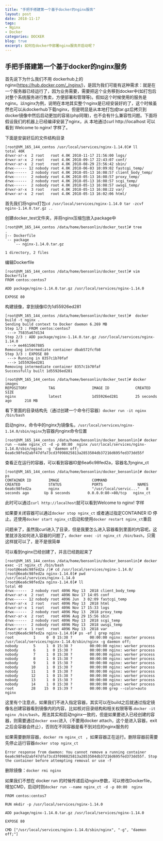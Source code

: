 ```yaml
---
title: "手把手搭建第一个基于docker的nginx服务"
layout: post
date: 2018-11-17
tags:
- Nginx
- Docker
categories: DOCKER
blog: true
excerpt: 如何在docker中部署nginx服务并启动呢？
---
```


## 手把手搭建第一个基于docker的nginx服务

首先说下为什么我们不用 dockerhub上的nginx(https://hub.docker.com/_/nginx/)，是因为我们可能有这种需求：就是在一个服务器已经运行了，因为业务需要，需要把这个业务移到docker中(如打包后对整个系统服务进行售卖，方便部署和管理等)。假如这个时候使用的服务是nginx。以nginx为例，说明在本地其实整个nginx是已经安装好的了，这个时候虽然也可以从dockerhub下载nginx，但是明显是从本地打包成tar.gz后拷贝到docker镜像中然后启动更加的容易(php同理)，也不会有什么兼容性问题。下面将假设我们的机器上已经编译安装了nginx，从 本地通过curl http://localhost 可以看到 Welcome to nginx! 字样了。



下面是安装好后的文件结构目录

```
[root@VM_165_144_centos /usr/local/services/nginx-1.14.0]# ll
total 40K
drwxr-xr-x  2 root   root 4.0K 2018-11-17 21:56:00 logs/
drwxr-xr-x  2 root   root 4.0K 2018-09-17 22:43:07 conf/
drwxr-xr-x  2 root   root 4.0K 2018-08-29 23:56:42 sbin/
drwx------ 12 nobody root 4.0K 2018-06-03 10:09:02 fastcgi_temp/
drwx------  2 nobody root 4.0K 2018-05-13 16:08:57 client_body_temp/
drwx------  2 nobody root 4.0K 2018-05-13 16:08:57 proxy_temp/
drwx------  2 nobody root 4.0K 2018-05-13 16:08:57 scgi_temp/
drwx------  2 nobody root 4.0K 2018-05-13 16:08:57 uwsgi_temp/
drwxr-xr-x  3 root   root 4.0K 2018-05-13 16:08:22 var/
drwxr-xr-x  2 root   root 4.0K 2018-05-13 16:02:06 html/
```



首先我们将nginx打包`cd /usr/local/services/nginx-1.14.0 tar -zcvf nginx-1.14.0.tar.gz ..`

创建docker_test文件夹，并将nginx压缩包放入package中

```
[root@VM_165_144_centos /data/home/bensonlin/docker_test]# tree
.
|-- Dockerfile
`-- package
    `-- nginx-1.14.0.tar.gz

1 directory, 2 files
```

编辑Dockerfile

```
[root@VM_165_144_centos /data/home/bensonlin/docker_test]# vim Dockerfile 
FROM centos:centos7

ADD package/nginx-1.14.0.tar.gz /usr/local/services/nginx-1.14.0

EXPOSE 80
```

构建镜像，拿到镜像ID为1d55926ed281

```
[root@VM_165_144_centos /data/home/bensonlin/docker_test]#  docker build -t nginx .
Sending build context to Docker daemon 6.269 MB
Step 1/3 : FROM centos:centos7
 ---> 75835a67d134
Step 2/3 : ADD package/nginx-1.14.0.tar.gz /usr/local/services/nginx-1.14.0
 ---> ee4615067885
Removing intermediate container dbab572fcfb8
Step 3/3 : EXPOSE 80
 ---> Running in 8357c1b70faf
 ---> 1d55926ed281
Removing intermediate container 8357c1b70faf
Successfully built 1d55926ed281

[root@VM_165_144_centos /data/home/bensonlin/docker_test]# docker images
REPOSITORY          TAG                 IMAGE ID            CREATED             SIZE
nginx               latest              1d55926ed281        25 seconds ago      218 MB

```

看下里面的目录结构先（通过创建一个命令行容器）`docker run -it nginx /bin/bash`



启动nginx，命令中的nginx为镜像名，`/usr/local/services/nginx-1.14.0/sbin/nginx`为容器内nginx命令位置

```
[root@VM_165_144_centos /data/home/bensonlin/docker_bensonlin]# docker run --name nginx_ct -d -p 80:80  nginx /usr/local/services/nginx-1.14.0/sbin/nginx  -g 'daemon off;'
6ea6c98fed2abf47dfa73cd3f098825813a2853504db37216d695fed373dd55f
```

查看正在运行的容器，可以看到容器ID是6ea6c98fed2a，容器名为nginx_ct

```
[root@VM_165_144_centos /data/home/bensonlin/docker_bensonlin]# docker ps
CONTAINER ID        IMAGE               COMMAND                  CREATED             STATUS              PORTS                NAMES
6ea6c98fed2a        nginx               "/usr/local/servic..."   8 seconds ago       Up 8 seconds        0.0.0.0:80->80/tcp   nginx_ct
```

此时可以通过`curl http://localhost`就可以看到Welcome to nginx! 字样

如果要关闭容器可以通过`docker stop nginx_ct` 或者通过指定CONTAINER ID 停止。还使用`docker start nginx_ct`启动和使用`docker restart nginx_ct`重启



问题来了，虽然我curl进入了目录，但是我要怎么进入容器看到里面的内容呢。这里就涉及如何进入容器的问题了，`docker exec -it nginx_ct /bin/bash`，只需这样就可以了，是不是很简单

可以看到nginx已经创建了，并且已经跑起来了

```
[root@VM_165_144_centos /data/home/bensonlin/docker_bensonlin]# docker exec -it nginx_ct /bin/bash
[root@6ea6c98fed2a /]# cd /usr/local/services/nginx-1.14.0/
[root@6ea6c98fed2a nginx-1.14.0]# pwd
/usr/local/services/nginx-1.14.0
[root@6ea6c98fed2a nginx-1.14.0]# ll 
total 40
drwx------  2 nobody root 4096 May 13  2018 client_body_temp
drwxr-xr-x  2 root   root 4096 Nov 17 14:05 conf
drwx------ 12 nobody root 4096 Jun  3 02:09 fastcgi_temp
drwxr-xr-x  2 root   root 4096 May 13  2018 html
drwxr-xr-x  1 root   root 4096 Nov 17 15:33 logs
drwx------  2 nobody root 4096 May 13  2018 proxy_temp
drwxr-xr-x  2 root   root 4096 Aug 29 15:56 sbin
drwx------  2 nobody root 4096 May 13  2018 scgi_temp
drwx------  2 nobody root 4096 May 13  2018 uwsgi_temp
drwxr-xr-x  1 root   root 4096 May 13  2018 var
[root@6ea6c98fed2a nginx-1.14.0]# ps -ef | grep nginx
root         1     0  0 15:38 ?        00:00:00 nginx: master process /usr/local/services/nginx-1.14.0/sbin/nginx -g daemon off;
nobody       5     1  0 15:38 ?        00:00:00 nginx: worker process
nobody       6     1  0 15:38 ?        00:00:00 nginx: worker process
nobody       7     1  0 15:38 ?        00:00:00 nginx: worker process
nobody       8     1  0 15:38 ?        00:00:00 nginx: worker process
nobody       9     1  0 15:38 ?        00:00:00 nginx: worker process
nobody      10     1  0 15:38 ?        00:00:00 nginx: worker process
nobody      11     1  0 15:38 ?        00:00:00 nginx: worker process
nobody      12     1  0 15:38 ?        00:00:00 nginx: worker process
nobody      13     1  0 15:38 ?        00:00:00 nginx: worker process
nobody      14     1  0 15:38 ?        00:00:00 nginx: worker process
root        28    15  0 15:39 ?        00:00:00 grep --color=auto nginx
```



这里有个注意点，如果我们不进入指定容器，其实可以在build之后就通过指定镜像名创建容器看到镜像内的内容，比如核对目录结构和相关权限等等.`docker -it nginx /bin/bash`，用法其实和启动nginx一致的，但是如果要进入已经创建的容器，则需要通过`docker exec`进入（不要用docker attach，这个是进入容器，exit之后会容器会终止），否则在不同容器是看不到对应的nginx服务的

如果需要删除容器，`docker rm nginx_ct `  ，如果容器正在运行。删除容器前需要先停止运行容器`docker stop nginx_ct`

```
Error response from daemon: You cannot remove a running container 6ea6c98fed2abf47dfa73cd3f098825813a2853504db37216d695fed373dd55f. Stop the container before attempting removal or use -f
```

删除镜像：`docker rmi nginx`


如果我们不想在 docker run 的时候传递启动nginx参数，可以修改Dockerfile，增加CMD，启动时则`docker run --name nginx_ct -d -p 80:80  nginx`

```
FROM centos:centos7

RUN mkdir -p /usr/local/services/nginx-1.14.0

ADD package/nginx-1.14.0.tar.gz /usr/local/services/nginx-1.14.0

EXPOSE 80

CMD ["/usr/local/services/nginx-1.14.0/sbin/nginx", "-g", "daemon off;"]
```